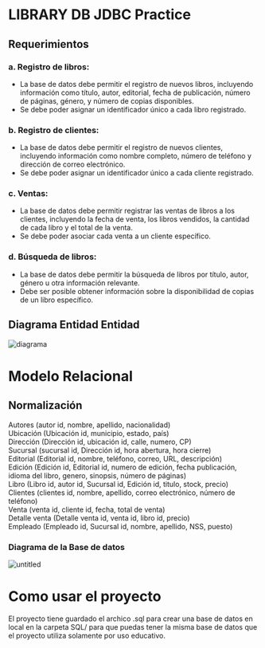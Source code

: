 # LIBRARY DB JDBC Practice
## Requerimientos 
### a. Registro de libros:
- La base de datos debe permitir el registro de nuevos libros, incluyendo información como título, autor, editorial, fecha de publicación, número de páginas, género, y número de copias disponibles.
- Se debe poder asignar un identificador único a cada libro registrado.
### b. Registro de clientes:
- La base de datos debe permitir el registro de nuevos clientes, incluyendo información como nombre completo, número de teléfono y dirección de correo electrónico.
- Se debe poder asignar un identificador único a cada cliente registrado.
### c. Ventas:
- La base de datos debe permitir registrar las ventas de libros a los clientes, incluyendo la fecha de venta, los libros vendidos, la cantidad de cada libro y el total de la venta.
- Se debe poder asociar cada venta a un cliente específico.
### d. Búsqueda de libros:
- La base de datos debe permitir la búsqueda de libros por título, autor, género u otra información relevante.
- Debe ser posible obtener información sobre la disponibilidad de copias de un libro específico.

## Diagrama Entidad Entidad
![diagrama](https://github.com/xVrzBx/PROYECTJDBC/assets/91161604/245d2647-cdc6-420a-9423-f7372d20ca8b)
# Modelo Relacional 
## Normalización
Autores (autor id, nombre, apellido, nacionalidad) <br>
Ubicación (Ubicación id, municipio, estado, país)<br>
Dirección (Dirección id, ubicación id, calle, numero, CP)<br>
Sucursal (sucursal id, Dirección id, hora abertura, hora cierre)<br>
Editorial (Editorial id, nombre, teléfono, correo, URL, descripción)<br>
Edición (Edición id, Editorial id, numero de edición, fecha publicación, idioma del libro, genero, sinopsis, número de páginas)<br>
Libro (Libro id, autor id, Sucursal id, Edición id, titulo, stock, precio)<br>
Clientes (clientes id, nombre, apellido, correo electrónico, número de teléfono)<br>
Venta (venta id, cliente id, fecha, total de venta)<br>
Detalle venta (Detalle venta id, venta id, libro id, precio)<br>
Empleado (Empleado id, Sucursal id, nombre, apellido, NSS, puesto)<br>
### Diagrama de la Base de datos 
![untitled](https://github.com/xVrzBx/PROYECTJDBC/assets/91161604/a7d2afc7-31c9-487b-a4cb-41d54c8574ec)
# Como usar el proyecto
El proyecto tiene guardado el archico .sql para crear una base de datos en local en la carpeta SQL/ para que puedas tener la misma base de datos que el proyecto utiliza solamente por uso educativo. 

